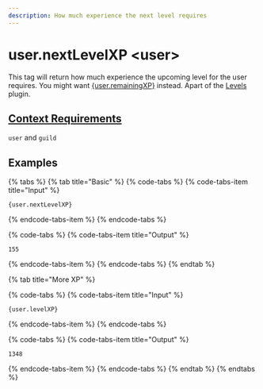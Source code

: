```yaml
---
description: How much experience the next level requires
---
```


# user.nextLevelXP &lt;user&gt;

This tag will return how much experience the upcoming level for the user requires. You might want [{user.remainingXP}](user.remainingxp-less-than-user-greater-than.md) instead. Apart of the [Levels ](../../plugins/levels.md)plugin.

## [Context Requirements](../tags.md#context-requirements)

`user` and `guild`

## Examples

{% tabs %}
{% tab title="Basic" %}
{% code-tabs %}
{% code-tabs-item title="Input" %}
```text
{user.nextLevelXP}
```
{% endcode-tabs-item %}
{% endcode-tabs %}

{% code-tabs %}
{% code-tabs-item title="Output" %}
```text
155
```
{% endcode-tabs-item %}
{% endcode-tabs %}
{% endtab %}

{% tab title="More XP" %}


{% code-tabs %}
{% code-tabs-item title="Input" %}
```text
{user.levelXP}
```
{% endcode-tabs-item %}
{% endcode-tabs %}

{% code-tabs %}
{% code-tabs-item title="Output" %}
```text
1348
```
{% endcode-tabs-item %}
{% endcode-tabs %}
{% endtab %}
{% endtabs %}



